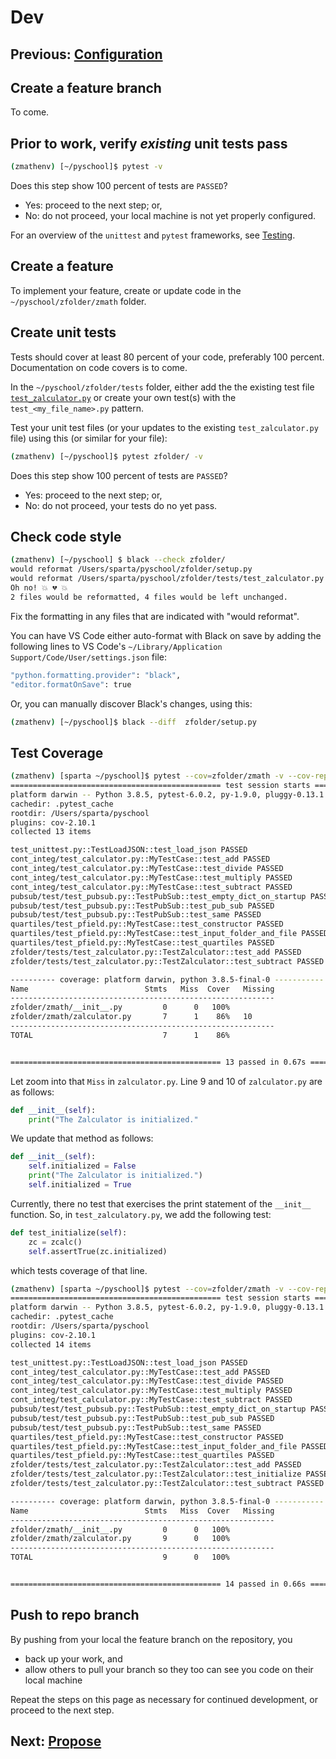 # Dev

## Previous: [Configuration](configuration.md)

## Create a feature branch

To come.

## Prior to work, verify *existing* unit tests pass

```bash
(zmathenv) [~/pyschool]$ pytest -v
```

Does this step show 100 percent of tests are `PASSED`?

* Yes: proceed to the next step; or, 
* No: do not proceed, your local machine is not yet properly configured.

For an overview of the `unittest` and `pytest` frameworks, see [Testing](../../testing/README.md).

## Create a feature

To implement your feature, create or update code in the `~/pyschool/zfolder/zmath` folder.

## Create unit tests

Tests should cover at least 80 percent of your code, preferably 100 
percent.  Documentation on code covers is to come.

In the `~/pyschool/zfolder/tests` folder, either add the the existing test file [`test_zalculator.py`](../tests/test_zalculator.py) or create your own test(s) with the `test_<my_file_name>.py` pattern.

Test your unit test files (or your updates to the existing `test_zalculator.py` file) using this (or similar for your file):

```bash
(zmathenv) [~/pyschool]$ pytest zfolder/ -v 
```

Does this step show 100 percent of tests are `PASSED`?

* Yes: proceed to the next step; or, 
* No: do not proceed, your tests do no yet pass.

## Check code style

```bash
(zmathenv) [~/pyschool] $ black --check zfolder/
would reformat /Users/sparta/pyschool/zfolder/setup.py
would reformat /Users/sparta/pyschool/zfolder/tests/test_zalculator.py
Oh no! 💥 💔 💥
2 files would be reformatted, 4 files would be left unchanged.
```

Fix the formatting in any files that are indicated with "would reformat".  

You can have VS Code either auto-format with Black on save by 
adding the following lines to VS Code's `~/Library/Application Support/Code/User/settings.json` file:

```bash
"python.formatting.provider": "black",
"editor.formatOnSave": true
```

Or, you can manually discover Black's changes, using this:

```bash
(zmathenv) [~/pyschool]$ black --diff  zfolder/setup.py
```

## Test Coverage

```bash
(zmathenv) [sparta ~/pyschool]$ pytest --cov=zfolder/zmath -v --cov-report term-missing
=============================================== test session starts ===============================================
platform darwin -- Python 3.8.5, pytest-6.0.2, py-1.9.0, pluggy-0.13.1 -- /opt/miniconda3/envs/zmathenv/bin/python
cachedir: .pytest_cache
rootdir: /Users/sparta/pyschool
plugins: cov-2.10.1
collected 13 items                                                                                                

test_unittest.py::TestLoadJSON::test_load_json PASSED                                                       [  7%]
cont_integ/test_calculator.py::MyTestCase::test_add PASSED                                                  [ 15%]
cont_integ/test_calculator.py::MyTestCase::test_divide PASSED                                               [ 23%]
cont_integ/test_calculator.py::MyTestCase::test_multiply PASSED                                             [ 30%]
cont_integ/test_calculator.py::MyTestCase::test_subtract PASSED                                             [ 38%]
pubsub/test/test_pubsub.py::TestPubSub::test_empty_dict_on_startup PASSED                                   [ 46%]
pubsub/test/test_pubsub.py::TestPubSub::test_pub_sub PASSED                                                 [ 53%]
pubsub/test/test_pubsub.py::TestPubSub::test_same PASSED                                                    [ 61%]
quartiles/test_pfield.py::MyTestCase::test_constructor PASSED                                               [ 69%]
quartiles/test_pfield.py::MyTestCase::test_input_folder_and_file PASSED                                     [ 76%]
quartiles/test_pfield.py::MyTestCase::test_quartiles PASSED                                                 [ 84%]
zfolder/tests/test_zalculator.py::TestZalculator::test_add PASSED                                           [ 92%]
zfolder/tests/test_zalculator.py::TestZalculator::test_subtract PASSED                                      [100%]

---------- coverage: platform darwin, python 3.8.5-final-0 -----------
Name                          Stmts   Miss  Cover   Missing
-----------------------------------------------------------
zfolder/zmath/__init__.py         0      0   100%
zfolder/zmath/zalculator.py       7      1    86%   10
-----------------------------------------------------------
TOTAL                             7      1    86%


=============================================== 13 passed in 0.67s ================================================
```

Let zoom into that `Miss` in `zalculator.py`.  Line 9 and 10 of
`zalculator.py` are as follows:

```python
def __init__(self):
    print("The Zalculator is initialized."
```

We update that method as follows:
```python
def __init__(self):
    self.initialized = False
    print("The Zalculator is initialized.")
    self.initialized = True
```

Currently, there no test that exercises the print statement 
of the `__init__` function. So, in `test_zalculatory.py`, 
we add the following test:

```python
def test_initialize(self):
    zc = zcalc()
    self.assertTrue(zc.initialized)
```

which tests coverage of that line.

```bash
(zmathenv) [sparta ~/pyschool]$ pytest --cov=zfolder/zmath -v --cov-report term-missing
=============================================== test session starts ===============================================
platform darwin -- Python 3.8.5, pytest-6.0.2, py-1.9.0, pluggy-0.13.1 -- /opt/miniconda3/envs/zmathenv/bin/python
cachedir: .pytest_cache
rootdir: /Users/sparta/pyschool
plugins: cov-2.10.1
collected 14 items                                                                                                

test_unittest.py::TestLoadJSON::test_load_json PASSED                                                       [  7%]
cont_integ/test_calculator.py::MyTestCase::test_add PASSED                                                  [ 14%]
cont_integ/test_calculator.py::MyTestCase::test_divide PASSED                                               [ 21%]
cont_integ/test_calculator.py::MyTestCase::test_multiply PASSED                                             [ 28%]
cont_integ/test_calculator.py::MyTestCase::test_subtract PASSED                                             [ 35%]
pubsub/test/test_pubsub.py::TestPubSub::test_empty_dict_on_startup PASSED                                   [ 42%]
pubsub/test/test_pubsub.py::TestPubSub::test_pub_sub PASSED                                                 [ 50%]
pubsub/test/test_pubsub.py::TestPubSub::test_same PASSED                                                    [ 57%]
quartiles/test_pfield.py::MyTestCase::test_constructor PASSED                                               [ 64%]
quartiles/test_pfield.py::MyTestCase::test_input_folder_and_file PASSED                                     [ 71%]
quartiles/test_pfield.py::MyTestCase::test_quartiles PASSED                                                 [ 78%]
zfolder/tests/test_zalculator.py::TestZalculator::test_add PASSED                                           [ 85%]
zfolder/tests/test_zalculator.py::TestZalculator::test_initialize PASSED                                    [ 92%]
zfolder/tests/test_zalculator.py::TestZalculator::test_subtract PASSED                                      [100%]

---------- coverage: platform darwin, python 3.8.5-final-0 -----------
Name                          Stmts   Miss  Cover   Missing
-----------------------------------------------------------
zfolder/zmath/__init__.py         0      0   100%
zfolder/zmath/zalculator.py       9      0   100%
-----------------------------------------------------------
TOTAL                             9      0   100%


=============================================== 14 passed in 0.66s ================================================
```

## Push to repo branch

By pushing from your local the feature branch on the repository, you

* back up your work, and
* allow others to pull your branch so they too can see you code on their local machine

Repeat the steps on this page as necessary for continued development, or proceed to the next step.

## Next: [Propose](propose.md)
